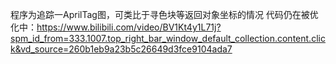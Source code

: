 程序为追踪一AprilTag图，可类比于寻色块等返回对象坐标的情况
代码仍在被优化中：https://www.bilibili.com/video/BV1Kt4y1L71j?spm_id_from=333.1007.top_right_bar_window_default_collection.content.click&vd_source=260b1eb9a23b5c26649d3fce9104ada7
